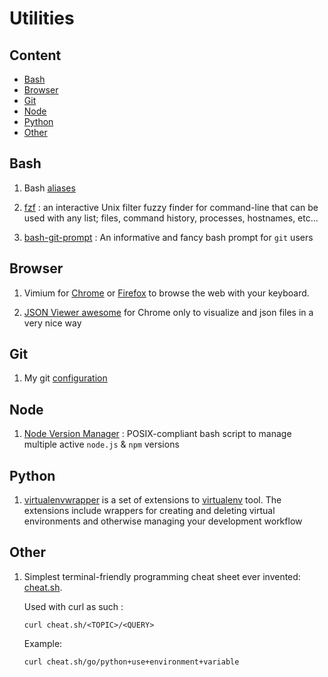 # Utilities

## Content
* [Bash](#bash)
* [Browser](#browser)
* [Git](#git)
* [Node](#node)
* [Python](#python)
* [Other](#other)

## Bash
<ol>
<li>

 Bash [aliases](./.bash_aliases)

<li>

 [fzf](https://github.com/junegunn/fzf) : an interactive Unix filter fuzzy finder for command-line that can be used with any list; files, command history, processes, hostnames, etc...

<li>

 [bash-git-prompt](https://github.com/magicmonty/bash-git-prompt) : An informative and fancy bash prompt for `git` users
</ol>

## Browser
<ol>
<li>

 Vimium for [Chrome](http://vimium.github.io/) or [Firefox](https://addons.mozilla.org/fr/firefox/addon/vimium-ff/) to browse the web with your keyboard. 

<li>

 [JSON Viewer awesome](https://chrome.google.com/webstore/detail/json-viewer-awesome/iemadiahhbebdklepanmkjenfdebfpfe) for Chrome only to visualize and json files in a very nice way

</ol>

## Git
<ol>
<li> 

My git [configuration](./.gitconfig)
</ol>

## Node
<ol>
<li> 

[Node Version Manager](https://github.com/nvm-sh/nvm) : POSIX-compliant bash script to manage multiple active `node.js` & `npm` versions
</ol>

## Python
<ol>
<li> 

[virtualenvwrapper](https://virtualenvwrapper.readthedocs.io/en/latest/) is a set of extensions to [virtualenv](https://virtualenv.pypa.io/en/latest/) tool. The extensions include wrappers for creating and deleting virtual environments and otherwise managing your development workflow
</ol>

## Other
<ol>
<li>

 Simplest terminal-friendly programming cheat sheet ever invented: [cheat.sh](https://cheat.sh/). 
    
Used with curl as such : 
    
```
curl cheat.sh/<TOPIC>/<QUERY>
```

Example: 

```
curl cheat.sh/go/python+use+environment+variable
```
<ol>